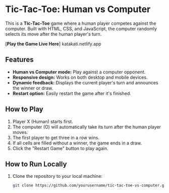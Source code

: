 # Tic-Tac-Toe: Human vs Computer

This is a **Tic-Tac-Toe** game where a human player competes against the computer. Built with HTML, CSS, and JavaScript, the computer randomly selects its move after the human player's turn.

[**Play the Game Live Here**] katakati.netlify.app 

## Features

- **Human vs Computer mode:** Play against a computer opponent.
- **Responsive design:** Works on both desktop and mobile devices.
- **Dynamic feedback:** Displays the current player's turn and announces the winner or draw.
- **Restart option:** Easily restart the game after it's finished.

## How to Play

1. Player X (Human) starts first.
2. The computer (O) will automatically take its turn after the human player moves.
3. The first player to get three in a row wins.
4. If all cells are filled without a winner, the game ends in a draw.
5. Click the "Restart Game" button to play again.

## How to Run Locally

1. Clone the repository to your local machine:

   ```bash
   git clone https://github.com/yourusername/tic-tac-toe-vs-computer.git
